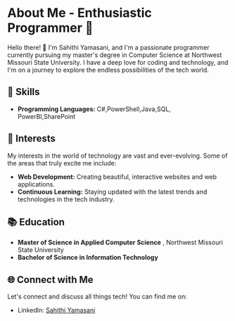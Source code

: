 
# About Me - Enthusiastic Programmer 🚀

Hello there! 👋 I'm Sahithi Yamasani, and I'm a passionate programmer currently pursuing my master's degree in Computer Science at  Northwest Missouri State University. I have a deep love for coding and technology, and I'm on a journey to explore the endless possibilities of the tech world.

## 🔧 Skills

- **Programming Languages:** C#,PowerShell,Java,SQL, PowerBI,SharePoint

## 🌟 Interests

My interests in the world of technology are vast and ever-evolving. Some of the areas that truly excite me include:

- **Web Development:** Creating beautiful, interactive websites and web applications.
- **Continuous Learning:** Staying updated with the latest trends and technologies in the tech industry.

## 📚 Education

- **Master of Science in Applied Computer Science** , Northwest Missouri State University
- **Bachelor of Science in Information Technology**

## 🌐 Connect with Me

Let's connect and discuss all things tech! You can find me on:
- LinkedIn: [Sahithi Yamasani](https://www.linkedin.com/in/sahithi-yamasani-a15063250/)
